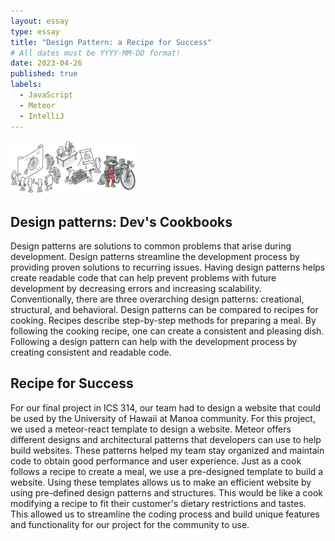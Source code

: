 ```yaml
---
layout: essay
type: essay
title: "Design Pattern: a Recipe for Success"
# All dates must be YYYY-MM-DD format!
date: 2023-04-26
published: true
labels:
  - JavaScript
  - Meteor 
  - IntelliJ
---
```


<img width="200px" class="rounded float-start pe-4" src="../img/design-pattern.png">

## Design patterns: Dev's Cookbooks

Design patterns are solutions to common problems that arise during development. Design patterns streamline the development process by providing proven solutions to recurring issues. Having design patterns helps create readable code that can help prevent problems with future development by decreasing errors and increasing scalability. Conventionally, there are three overarching design patterns: creational, structural, and behavioral. Design patterns can be compared to recipes for cooking. Recipes describe step-by-step methods for preparing a meal. By following the cooking recipe, one can create a consistent and pleasing dish. Following a design pattern can help with the development process by creating consistent and readable code. 

## Recipe for Success

 For our final project in ICS 314, our team had to design a website that could be used by the University of Hawaii at Manoa community. For this project, we used a meteor-react template to design a website. Meteor offers different designs and architectural patterns that developers can use to help build websites. These patterns helped my team stay organized and maintain code to obtain good performance and user experience. Just as a cook follows a recipe to create a meal, we use a pre-designed template to build a website. Using these templates allows us to make an efficient website by using pre-defined design patterns and structures. This would be like a cook modifying a recipe to fit their customer's dietary restrictions and tastes. This allowed us to streamline the coding process and build unique features and functionality for our project for the community to use. 


